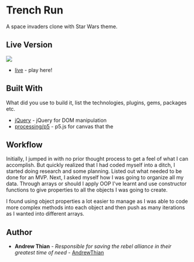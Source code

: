 # Trench Run

A space invaders clone with Star Wars theme.

## Live Version
![](http://i.giphy.com/26xBQIlFDOCfPfTZ6.gif)

* [live](https://andrewthian.github.io/space_invaders_clone/) - play here!

## Built With

What did you use to build it, list the technologies, plugins, gems, packages etc.

* [jQuery](http://jquery.com/) - jQuery for DOM manipulation
* [processing/p5](https://p5js.org/) - p5.js for canvas that the

## Workflow

Initially, I jumped in with no prior thought process to get a feel of what I can accomplish. But quickly realized that I had coded myself into a ditch, I started doing research and some planning. Listed out what needed to be done for an MVP. Next, I asked myself how I was going to organize all my data. Through arrays or should I apply OOP I've learnt and use constructor functions to give properties to all the objects I was going to create.

I found using object properties a lot easier to manage as I was able to code more complex methods into each object and then push as many iterations as I wanted into different arrays.

## Author

* **Andrew Thian** - *Responsible for saving the rebel alliance in their greatest time of need* - [AndrewThian](https://github.com/AndrewThian)
